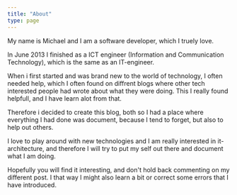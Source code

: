 ```yaml
---
title: "About"
type: page
---
```


My name is Michael and I am a software developer, which I truely love. 

In June 2013 I finished as a ICT engineer (Information and Communication Technology), which is the same as an IT-engineer.

When i first started and was brand new to the world of technology, I often needed help, which I often found on diffrent blogs where other tech interested people had wrote about what they were doing. This I really found helpfull, and I have learn alot from that.

Therefore i decided to create this blog, both so I had a place where everything I had done was document, because I tend to forget, but also to help out others.

I love to play around with new technologies and I am really interested in it-architecture, and therefore I will try to put my self out there and document what I am doing.

Hopefully you will find it interesting, and don't hold back commenting on my different post. I that way I might also learn a bit or correct some errors that I have introduced.

